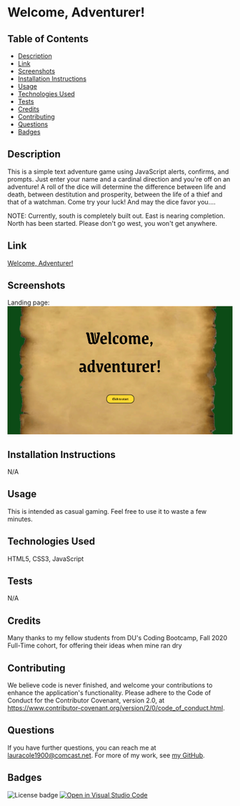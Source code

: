 # Welcome, Adventurer!

## Table of Contents

* [Description](#description)
* [Link](#link)
* [Screenshots](#screenshots)
* [Installation Instructions](#installation-instructions)
* [Usage](#usage)
* [Technologies Used](#technologies-used)
* [Tests](#tests)
* [Credits](#credits)
* [Contributing](#contributing)
* [Questions](#questions)
* [Badges](#badges)

## Description

This is a simple text adventure game using JavaScript alerts, confirms, and prompts. Just enter your name and a cardinal direction and you're off on an adventure! A roll of the dice will determine the difference between life and death, between destitution and prosperity, between the life of a thief and that of a watchman. Come try your luck! And may the dice favor you....

NOTE: Currently, south is completely built out. East is nearing completion. North has been started. Please don't go west, you won't get anywhere.

## Link

[Welcome, Adventurer!](https://lauracole1900.github.io/textAdventure/)

## Screenshots

Landing page:
![Landing page](assets/lander.png)

## Installation Instructions

N/A

## Usage

This is intended as casual gaming. Feel free to use it to waste a few minutes.

## Technologies Used

HTML5, CSS3, JavaScript

## Tests

N/A

## Credits

Many thanks to my fellow students from DU's Coding Bootcamp, Fall 2020 Full-Time cohort, for offering their ideas when mine ran dry

## Contributing

We believe code is never finished, and welcome your contributions to enhance the application's functionality. Please adhere to the Code of Conduct for the Contributor Covenant, version 2.0, at https://www.contributor-covenant.org/version/2/0/code_of_conduct.html.

## Questions

If you have further questions, you can reach me at lauracole1900@comcast.net. For more of my work, see [my GitHub](https://github.com/LauraCole1900).

## Badges

![License badge](https://img.shields.io/badge/license-MIT-0d4b16) [![Open in Visual Studio Code](https://open.vscode.dev/badges/open-in-vscode.svg)](https://open.vscode.dev/LauraCole1900/textAdventure)